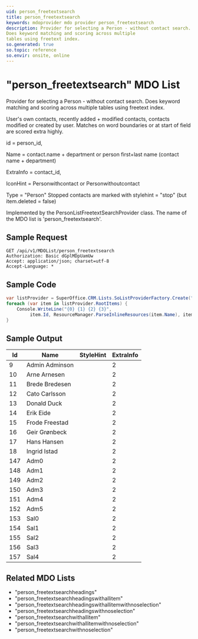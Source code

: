 ```yaml
---
uid: person_freetextsearch
title: person_freetextsearch
keywords: mdoprovider mdo provider person_freetextsearch
description: Provider for selecting a Person - without contact search.
Does keyword matching and scoring across multiple
tables using freetext index.
so.generated: true
so.topic: reference
so.envir: onsite, online
---
```


# "person_freetextsearch" MDO List
Provider for selecting a Person - without contact search.
Does keyword matching and scoring across multiple
tables using freetext index.

User's own contacts, recently added + modified contacts, contacts modified or created by user.
Matches on word boundaries or at start of field are scored extra highly.

id = person_id,

Name = contact.name + department or person first+last name (contact name + department)

ExtraInfo = contact_id,

IconHint = Personwithcontact or Personwithoutcontact

Type = "Person"
Stopped contacts are marked with stylehint = "stop" (but item.deleted = false)

Implemented by the <see cref="T:SuperOffice.CRM.Lists.PersonListFreetextSearchProvider">PersonListFreetextSearchProvider</see> class.
The name of the MDO list is 'person_freetextsearch'.




## Sample Request

```http!
GET /api/v1/MDOList/person_freetextsearch
Authorization: Basic dGplMDpUamUw
Accept: application/json; charset=utf-8
Accept-Language: *

```

## Sample Code
```cs
var listProvider = SuperOffice.CRM.Lists.SoListProviderFactory.Create("person_freetextsearch", forceFlatList: true);
foreach (var item in listProvider.RootItems) {
    Console.WriteLine("{0} {1} {2} {3}", 
         item.Id, ResourceManager.ParseInlineResources(item.Name), item.StyleHint, item.ExtraInfo);
}
```

## Sample Output

|Id   | Name  |StyleHint|ExtraInfo |
| --- | ----- | ------- | -------- |
|9|Admin Adminson||2|
|10|Arne Arnesen||2|
|11|Brede Bredesen||2|
|12|Cato Carlsson||2|
|13|Donald Duck||2|
|14|Erik Eide||2|
|15|Frode Freestad||2|
|16|Geir Grønbeck||2|
|17|Hans Hansen||2|
|18|Ingrid Istad||2|
|147|Adm0||2|
|148|Adm1||2|
|149|Adm2||2|
|150|Adm3||2|
|151|Adm4||2|
|152|Adm5||2|
|153|Sal0||2|
|154|Sal1||2|
|155|Sal2||2|
|156|Sal3||2|
|157|Sal4||2|


## Related MDO Lists

* "person_freetextsearchheadings"
* "person_freetextsearchheadingswithallitem"
* "person_freetextsearchheadingswithallitemwithnoselection"
* "person_freetextsearchheadingswithnoselection"
* "person_freetextsearchwithallitem"
* "person_freetextsearchwithallitemwithnoselection"
* "person_freetextsearchwithnoselection"
